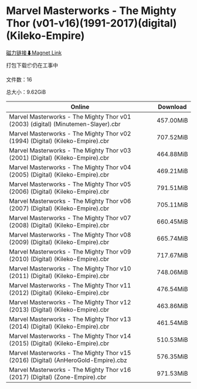 # Marvel Masterworks - The Mighty Thor (v01-v16)(1991-2017)(digital)(Kileko-Empire)

[磁力链接⬇Magnet Link](magnet:?xt=urn:btih:16100b4891ba74f355cc6cdeaa9e9bc5b213d276&dn=Marvel%20Masterworks%20-%20The%20Mighty%20Thor%20%28v01-v16%29%281991-2017%29%28digital%29%28Kileko-Empire%29)

打包下载📦仍在工事中

文件数：16

总大小：9.62GiB

Online | Download
--- | ---
Marvel Masterworks - The Mighty Thor v01 (2003) (digital) (Minutemen-Slayer).cbr | 457.00MiB
Marvel Masterworks - The Mighty Thor v02 (1994) (Digital) (Kileko-Empire).cbr | 707.52MiB
Marvel Masterworks - The Mighty Thor v03 (2001) (Digital) (Kileko-Empire).cbr | 464.88MiB
Marvel Masterworks - The Mighty Thor v04 (2005) (Digital) (Kileko-Empire).cbr | 469.21MiB
Marvel Masterworks - The Mighty Thor v05 (2006) (Digital) (Kileko-Empire).cbr | 791.51MiB
Marvel Masterworks - The Mighty Thor v06 (2007) (Digital) (Kileko-Empire).cbr | 705.11MiB
Marvel Masterworks - The Mighty Thor v07 (2008) (Digital) (Kileko-Empire).cbr | 660.45MiB
Marvel Masterworks - The Mighty Thor v08 (2009) (Digital) (Kileko-Empire).cbr | 665.74MiB
Marvel Masterworks - The Mighty Thor v09 (2010) (Digital) (Kileko-Empire).cbr | 717.67MiB
Marvel Masterworks - The Mighty Thor v10 (2011) (Digital) (Kileko-Empire).cbr | 748.06MiB
Marvel Masterworks - The Mighty Thor v11 (2012) (Digital) (Kileko-Empire).cbr | 476.54MiB
Marvel Masterworks - The Mighty Thor v12 (2013) (Digital) (Kileko-Empire).cbr | 463.86MiB
Marvel Masterworks - The Mighty Thor v13 (2014) (Digital) (Kileko-Empire).cbr | 461.54MiB
Marvel Masterworks - The Mighty Thor v14 (2015) (Digital) (Kileko-Empire).cbr | 510.53MiB
Marvel Masterworks - The Mighty Thor v15 (2016) (Digital) (AnHeroGold-Empire).cbz | 576.35MiB
Marvel Masterworks - The Mighty Thor v16 (2017) (Digital) (Zone-Empire).cbr | 971.53MiB